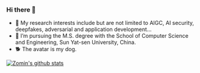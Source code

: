 ### Hi there 👋

- 🔭 My research interests include but are not limited to AIGC, AI security, deepfakes, adversarial and application development...
- 🌱 I’m pursuing the M.S. degree with the School of Computer Science and Engineering, Sun Yat-sen University, China.
- 🐕 The avatar is my dog.
  
[![Zomin's github stats](https://github-readme-stats.vercel.app/api?username=ZOMIN28&show_icons=true&theme=radical "![Zomin's github stats")](https://github.com/anuraghazra/github-readme-stats)
